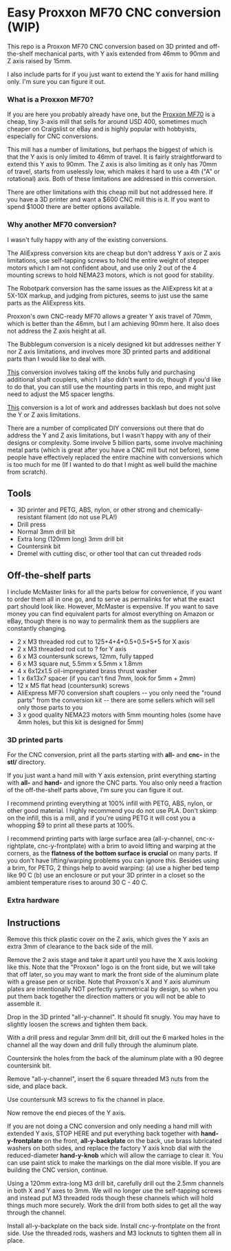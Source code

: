# Easy Proxxon MF70 CNC conversion (WIP)

This repo is a Proxxon MF70 CNC conversion based on 3D printed and off-the-shelf mechanical parts, with Y axis extended from 46mm to 90mm and Z axis raised by 15mm.

I also include parts for if you just want to extend the Y axis for hand milling only. I'm sure you can figure it out.

### What is a Proxxon MF70?

If you are here you probably already have one, but the [Proxxon MF70](https://www.proxxon.com/us/micromot/37110.php) is a cheap, tiny 3-axis mill that sells for around USD 400, sometimes much cheaper on Craigslist or eBay and is highly popular with hobbyists, especially for CNC conversions.

This mill has a number of limitations, but perhaps the biggest of which is that the Y axis is only limited to 46mm of travel. It is fairly straightforward to extend this Y axis to 90mm. The Z axis is also limiting as it only has 70mm of travel, starts from uselessly low, which makes it hard to use a 4th ("A" or rotational) axis. Both of these limitations are addressed in this conversion.

There are other limitations with this cheap mill but not addressed here. If you have a 3D printer and want a $600 CNC mill this is it. If you want to spend $1000 there are better options available.

### Why another MF70 conversion?

I wasn't fully happy with any of the existing conversions.

The AliExpress conversion kits are cheap but don't address Y axis or Z axis limitations, use self-tapping screws to hold the entire weight of stepper motors which I am not confident about, and use only 2 out of the 4 mounting screws to hold NEMA23 motors, which is not good for stability.

The Robotpark conversion has the same issues as the AliExpress kit at a 5X-10X markup, and judging from pictures, seems to just use the same parts as the AliExpress kits.

Proxxon's own CNC-ready MF70 allows a greater Y axis travel of 70mm, which is better than the 46mm, but I am achieving 90mm here. It also does not address the Z axis height at all.

The Bubblegum conversion is a nicely designed kit but addresses neither Y nor Z axis limitations, and involves more 3D printed parts and additional parts than I would like to deal with.

[This](http://www.jarkman.co.uk/catalog/cnc/mf70.htm) conversion involves taking off the knobs fully and purchasing additional shaft couplers, which I also didn't want to do, though if you'd like to do that, you can still use the mounting parts in this repo, and might just need to adjust the M5 spacer lengths.

[This](https://www.thingiverse.com/thing:4375769) conversion is a lot of work and addresses backlash but does not solve the Y or Z axis limitations.

There are a number of complicated DIY conversions out there that do address the Y and Z axis limitations, but I wasn't happy with any of their designs or complexity. Some involve 5 billion parts, some involve machining metal parts (which is great after you have a CNC mill but not before), some people have effectively replaced the entire machine with conversions which is too much for me (If I wanted to do that I might as well build the machine from scratch).

## Tools
* 3D printer and PETG, ABS, nylon, or other strong and chemically-resistant filament (do not use PLA!)
* Drill press
* Normal 3mm drill bit
* Extra long (120mm long) 3mm drill bit
* Countersink bit
* Dremel with cutting disc, or other tool that can cut threaded rods

## Off-the-shelf parts

I include McMaster links for all the parts below for convenience, if you want to order them all in one go, and to serve as permalinks for what the exact part should look like. However, McMaster is expensive. If you want to save money you can find equivalent parts for almost everything on Amazon or eBay, though there is no way to permalink them as the suppliers are constantly changing.

* 2 x M3 threaded rod cut to 125+4+4+0.5+0.5+5+5 for X axis
* 2 x M3 threaded rod cut to ? for Y axis
* 6 x M3 countersunk screws, 12mm, fully tapped
* 6 x M3 square nut, 5.5mm x 5.5mm x 1.8mm
* 4 x 6x12x1.5 oil-impregnated brass thrust washer
* 1 x 6x13x7 spacer (if you can't find 7mm, look for 5mm + 2mm)
* 12 x M5 flat head (countersunk) screws
* AliExpress MF70 conversion shaft couplers -- you only need the "round parts" from the conversion kit -- there are some sellers which will sell only those parts to you
* 3 x good quality NEMA23 motors with 5mm mounting holes (some have 4mm holes, but this kit is designed for 5mm)

### 3D printed parts

For the CNC conversion, print all the parts starting with **all-** and **cnc-** in the **stl/** directory.

If you just want a hand mill with Y axis extension, print everything starting with **all-** and **hand-** and ignore the CNC parts. You also only need a fraction of the off-the-shelf parts above, I'm sure you can figure it out.

I recommend printing everything at 100% infill with PETG, ABS, nylon, or other good material. I highly recommend you do not use PLA. Don't skimp on the infill, this is a mill, and if you're using PETG it will cost you a whopping $9 to print all these parts at 100%.

I recommend printing parts with large surface area (all-y-channel, cnc-x-rightplate, cnc-y-frontplate) with a brim to avoid lifting and warping at the corners, as the **flatness of the bottom surface is crucial** on many parts. If you don't have lifting/warping problems you can ignore this. Besides using a brim, for PETG, 2 things help to avoid warping: (a) use a higher bed temp like 90 C (b) use an enclosure or put your 3D printer in a closet so the ambient temperature rises to around 30 C - 40 C.

### Extra hardware

## Instructions

Remove this thick plastic cover on the Z axis, which gives the Y axis an extra 3mm of clearance to the back side of the mill.

Remove the 2 axis stage and take it apart until you have the X axis looking like this. Note that the "Proxxon" logo is on the front side, but we will take that off later, so you may want to mark the front side of the aluminum plate with a grease pen or scribe. Note that Proxxon's X and Y axis aluminum plates are intentionally NOT perfectly symmetrical by design, so when you put them back together the direction matters or you will not be able to assemble it.

Drop in the 3D printed "all-y-channel". It should fit snugly. You may have to slightly loosen the screws and tighten them back.

With a drill press and regular 3mm drill bit, drill out the 6 marked holes in the channel all the way down and drill fully through the aluminum plate.

Countersink the holes from the back of the aluminum plate with a 90 degree countersink bit.

Remove "all-y-channel", insert the 6 square threaded M3 nuts from the side, and place back.

Use countersunk M3 screws to fix the channel in place.

Now remove the end pieces of the Y axis.

If you are not doing a CNC conversion and only needing a hand mill with extended Y axis, STOP HERE and put everything back together with **hand-y-frontplate** on the front, **all-y-backplate** on the back, use brass lubricated washers on both sides, and replace the factory Y axis knob dial with the reduced-diameter **hand-y-knob** which will allow the carriage to clear it. You can use paint stick to make the markings on the dial more visible. If you are building the CNC version, continue.

Using a 120mm extra-long M3 drill bit, carefully drill out the 2.5mm channels in both X and Y axes to 3mm. We will no longer use the self-tapping screws and instead put M3 threaded rods though these channels which will hold things much more securely. Work the drill from both sides to get all the way through the channel.

Install all-y-backplate on the back side. Install cnc-y-frontplate on the front side. Use the threaded rods, washers and M3 locknuts to tighten them all in place.


